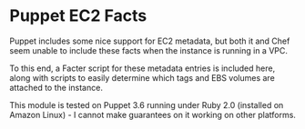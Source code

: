 # Puppet EC2 Facts
Puppet includes some nice support for EC2 metadata, but both it and
Chef seem unable to include these facts when the instance is running in
a VPC.

To this end, a Facter script for these metadata entries is included
here, along with scripts to easily determine which tags and EBS volumes
are attached to the instance.

This module is tested on Puppet 3.6 running under Ruby 2.0 (installed
on Amazon Linux) - I cannot make guarantees on it working on other
platforms.
